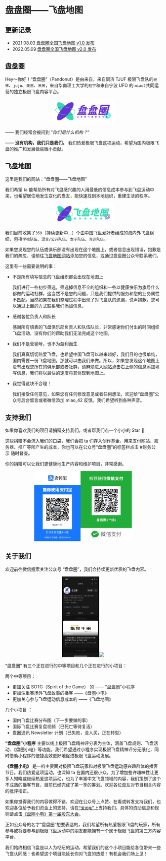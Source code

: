 # 盘盘圈——飞盘地图

## 更新记录
- 2021.08.03 [盘盘圈全国飞盘地图 v1.0 发布](https://mp.weixin.qq.com/s/dP6URIQTDC2E52wZj9CsAw)
- 2022.05.09 [盘盘圈全国飞盘地图 v2.0 发布](http://www.pandonut.com/map)

## 盘盘圈

Hey～你好！“盘盘圈”（Pandonut）是由来自，来自同济 TJUF 极限飞盘队的```经林```、```juju```、```美惠```、```黑黑```，来自华南理工大学的```桂宇```和来自宁波 UFO 的 ```miao2```共同运营的独立极限飞盘内容平台。

<div align=center>
    <img src="./assets/img/frisbee_logo.svg" width="200"/>
</div>

—— 我们经常会被问到 “*你们是什么机构？*”

—— **没有机构，我们只是我们。** 我们热爱极限飞盘这项运动，希望为国内极限飞盘的推广和发展做些微小贡献。


## 飞盘地图

这里是我们的网站：“盘盘圈——飞盘地图”

我们希望 ta 能帮助所有对飞盘感兴趣的人用最低的信息成本参与到飞盘运动中来，也希望居住地发生变化的盘友，能快速找到本地组织，重建生活的秩序。


<div align=center>
    <img src="./assets/img/frisbee_logo_head.png" width="200"/>
</div>

我们目前收集了```359```（持续更新中...）个由中国飞盘爱好者组成的海内外飞盘组织，包括```学校队伍```、```混合/公开队伍```、```女子队伍```、```青训队伍```。

如果您发现您的队伍或俱乐部没有出现在这个地图上，或者信息出现错误，抱歉是我们的疏忽，请前往[飞盘地图网站](http://www.pandonut.com/map)添加您的信息，或通过盘盘圈公众号联系我们。


这里有一些需要说明的事：

- 不是所有填写信息的飞盘组织都会出现在地图上

    我们进行一些初步筛选，筛选掉信息不全的组织和一些以健康快乐为旗号什么都做的运动社群，这当然不是您的问题，只是我们提供的服务和您的业务属性不匹配。当然如果在我们整理过程中出现了对飞盘队的遗漏，说声抱歉，您可以通过上面的方式联系我们添加信息。

- 感谢各位负责人和队长

    感谢所有填表的飞盘俱乐部负责人和队伍队长，非常感谢你们付出的时间组织飞盘活动，没有你们的帮助我们无法完成这个地图。

- 我们不是营销号，也不为盈利而生

    我们真真切切热爱飞盘，也希望中国飞盘可以越来越好，我们目的也很单纯，国内需要一份飞盘地图，那就可以由我们来做。所以，如果您发现这个地图上没有出现您所在的俱乐部或者社群，请麻烦进入[网站](http://www.pandonut.com/map)点击右上侧的信息添加填写信息，我们将以最快的速度将其体现到地图上。

- 我觉得这块不合理！
    
    我们接受任何意见，如果您有任何修改意见或者任何想法，欢迎给“盘盘圈”公众号后台留言或者微信添加 miao_42 反馈。我们希望听到各种声音。


## 支持我们

如果你喜欢我们的项目请捐赠支持我们，或者帮我们点一个小小的 Star 🌟

这些捐赠不会流入我们的口袋，我们会把 ta 们存入创作基金，用来支付网站、服务器、推广等所产生的成本，你也可以在公众号“盘盘圈”的标签栏点击 #财务公示 随时督查。

你的捐赠可以让我们更健康地生产内容和维护项目，非常感谢。


<div align=center>
    <img src="./assets/img/支付宝二维码.jpeg" width="150"/><img src="./assets/img/微信二维码.jpeg" width="166"/>
</div>

## 关于我们

欢迎前往微信搜索关注公众号 “盘盘圈”，我们会持续更新优质的飞盘内容。

<div align=center>
    <img src="./assets/img/盘盘圈.jpg" width="120"/><img src="./assets/img/盘圈小电小助手.jpeg" width="200"/>
</div>


“盘盘圈” 有三个正在进行的中等项目和几个正在进行的小项目：

两个中等项目：
- 更加关注 SOTG（Spirit of the Game） 的 —— “盘盘圈”小程序
- 更加注重赛场外飞盘故事的播客 ——《盘圈小电》
- 更加关心参与飞盘运动信息成本的 ——《飞盘地图》

几个小项目 ：

- 国内飞盘比赛分布图（下一步要做的事）
- 国际飞盘比赛复盘视频（已死亡等待复活）
- 盘圈通讯 Newsletter 计划（已失败，没人买，正在转型）

**“盘盘圈”小程序** 主要以线上极限飞盘精神评分表为主体，涵盖飞盘规则、飞盘活动、《盘圈小电》等功能。我们希望通过小程序实现极限飞盘精神评分无纸化，同时借助小程序的便捷高效更好地促进极限飞盘运动发展。


**《盘圈小电》** 是一档主要面对极限飞盘玩家和对极限飞盘运动感兴趣群体的播客节目。我们热爱这项运动，也深知 ta 在国内还很小众。为了增加些许趣味性让更多人知晓或继续热爱这项运动，也为了丰富中文飞盘领域的内容，我们策划了这个不成熟的播客节目，目前已经完成了第一季的筹划。欢迎各位盘友对节目相关内容的批评指正。

如果你觉得我们的内容做得不错，欢迎在公众号上点赞、在看或转发支持我们，也欢迎各位给予我们资金上的支持，请在[```“爱发电”```](https://afdian.net/@pan-donut)上支持我们，具体的资助信息和规则请点击[《盘圈小电》第一届股东大会](https://mp.weixin.qq.com/s/VmH1Otl4a3bkeq1qX5FV1w)。

正如公众号的名字“盘盘圈”想要表达的，我们希望所有热爱极限飞盘的玩家，所有参与或将要参与到极限飞盘运动中的朋友都能拥有一个属于极限飞盘的第三方内容平台。

我们始终相信飞盘是以人为枢纽的运动，希望我们的这个小项目能给各位带来一些飞盘认同感！也希望这个项目能延长你对飞盘的热爱！有机会我们场上见！
